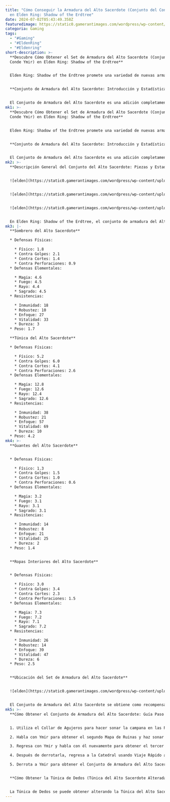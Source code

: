 ```yaml
---
title: "Cómo Conseguir la Armadura del Alto Sacerdote (Conjunto del Conde Ymir)
  en Elden Ring: Shadow of the Erdtree"
date: 2024-07-02T05:43:49.358Z
featuredimage: https://static0.gamerantimages.com/wordpress/wp-content/uploads/2024/07/how-to-get-the-high-priest-armor-count-ymir-set-in-elden-ring_-shadow-of-the-erdtree-feature-image.jpg?q=49&fit=contain&w=1140&h=&dpr=2
categoria: Gaming
tags:
  - "#Gaming"
  - "#EldenRing"
  - "#Eldenring"
short-description: >-
  **Descubre Cómo Obtener el Set de Armadura del Alto Sacerdote (Conjunto del
  Conde Ymir) en Elden Ring: Shadow of the Erdtree**


  Elden Ring: Shadow of the Erdtree promete una variedad de nuevas armas y conjuntos de armaduras para encontrar y equipar, y no hay nada que supere la emoción de descubrir una pieza completamente nueva y probarla por primera vez.


  **Conjunto de Armadura del Alto Sacerdote: Introducción y Estadísticas**


  El Conjunto de Armadura del Alto Sacerdote es una adición completamente nueva al DLC de Elden Ring. Se obtiene al c
mk1: >-
  **Descubre Cómo Obtener el Set de Armadura del Alto Sacerdote (Conjunto del
  Conde Ymir) en Elden Ring: Shadow of the Erdtree**


  Elden Ring: Shadow of the Erdtree promete una variedad de nuevas armas y conjuntos de armaduras para encontrar y equipar, y no hay nada que supere la emoción de descubrir una pieza completamente nueva y probarla por primera vez.


  **Conjunto de Armadura del Alto Sacerdote: Introducción y Estadísticas**


  El Conjunto de Armadura del Alto Sacerdote es una adición completamente nueva al DLC de Elden Ring. Se obtiene al completar la larga línea de misiones del Conde Ymir en la Catedral de Manus Metyr, y vale totalmente la pena, especialmente para los aspirantes a Hechiceros de Dedos.
mk2: >-
  **Descripción General del Conjunto del Alto Sacerdote: Piezas y Estadísticas**


  ![elden](https://static0.gamerantimages.com/wordpress/wp-content/uploads/2024/07/high-priest-set-in-elden-ring-shadow-of-the-erdtree.jpg?q=49&fit=contain&w=750&h=415&dpr=2 "elden")


  ![elden](https://static0.gamerantimages.com/wordpress/wp-content/uploads/2024/07/high-priest-undergarments-stats-in-elden-ring-shadow-of-the-erdtree.jpg?q=49&fit=contain&w=750&h=415&dpr=2 "elden")


  ![elden](https://static0.gamerantimages.com/wordpress/wp-content/uploads/2024/07/high-priest-undergarments-stats-in-elden-ring-shadow-of-the-erdtree.jpg?q=49&fit=contain&w=750&h=415&dpr=2 "elden")


  En Elden Ring: Shadow of the Erdtree, el conjunto de armadura del Alto Sacerdote está compuesto por cuatro piezas: el Sombrero del Alto Sacerdote, la Túnica del Alto Sacerdote, los Guantes del Alto Sacerdote y las Ropas Interiores del Alto Sacerdote. Cuando se equipan todas las piezas, el peso total del conjunto del Alto Sacerdote es de 9.8 unidades.
mk3: |-
  **Sombrero del Alto Sacerdote**

  * Defensas Físicas:

    * Físico: 1.8
    * Contra Golpes: 2.1
    * Contra Cortes: 1.4
    * Contra Perforaciones: 0.9
  * Defensas Elementales:

    * Magia: 4.6
    * Fuego: 4.5
    * Rayo: 4.4
    * Sagrado: 4.5
  * Resistencias:

    * Inmunidad: 18
    * Robustez: 10
    * Enfoque: 27
    * Vitalidad: 33
    * Dureza: 3
  * Peso: 1.7

  **Túnica del Alto Sacerdote**

  * Defensas Físicas:

    * Físico: 5.2
    * Contra Golpes: 6.0
    * Contra Cortes: 4.1
    * Contra Perforaciones: 2.6
  * Defensas Elementales:

    * Magia: 12.8
    * Fuego: 12.6
    * Rayo: 12.4
    * Sagrado: 12.6
  * Resistencias:

    * Inmunidad: 38
    * Robustez: 21
    * Enfoque: 57
    * Vitalidad: 69
    * Dureza: 10
  * Peso: 4.2
mk4: >-
  **Guantes del Alto Sacerdote**


  * Defensas Físicas:

    * Físico: 1.3
    * Contra Golpes: 1.5
    * Contra Cortes: 1.0
    * Contra Perforaciones: 0.6
  * Defensas Elementales:

    * Magia: 3.2
    * Fuego: 3.1
    * Rayo: 3.1
    * Sagrado: 3.1
  * Resistencias:

    * Inmunidad: 14
    * Robustez: 8
    * Enfoque: 21
    * Vitalidad: 25
    * Dureza: 2
  * Peso: 1.4


  **Ropas Interiores del Alto Sacerdote**


  * Defensas Físicas:

    * Físico: 3.0
    * Contra Golpes: 3.4
    * Contra Cortes: 2.3
    * Contra Perforaciones: 1.5
  * Defensas Elementales:

    * Magia: 7.3
    * Fuego: 7.2
    * Rayo: 7.1
    * Sagrado: 7.2
  * Resistencias:

    * Inmunidad: 26
    * Robustez: 14
    * Enfoque: 39
    * Vitalidad: 47
    * Dureza: 6
  * Peso: 2.5


  **Ubicación del Set de Armadura del Alto Sacerdote**


  ![elden](https://static0.gamerantimages.com/wordpress/wp-content/uploads/2024/06/elden-ring-shadow-of-the-erdtree-path-to-cathedral-of-manus-metyr-and-count-ymir.jpeg?q=70&fit=crop&w=1500&dpr=1 "elden")


  El Conjunto de Armadura del Alto Sacerdote se obtiene como recompensa por derrotar al Conde Ymir al final de su línea de misiones en el DLC de Elden Ring. Esta misión implica encontrar y hacer sonar tres campanas en tres ruinas de dedos a lo largo del mapa.
mk5: >-
  **Cómo Obtener el Conjunto de Armadura del Alto Sacerdote: Guía Paso a Paso**


  1. Utiliza el Collar de Agujeros para hacer sonar la campana en las Ruinas de Dedos de Rhia, accesibles a través de la Costa Cerúlea en la Orilla Sur.

  2. Habla con Ymir para obtener el segundo Mapa de Ruinas y haz sonar la campana en las Ruinas de Dedos de Dheo, accesibles desde el Hinterlands cerca del Bastión de las Sombras.

  3. Regresa con Ymir y habla con él nuevamente para obtener el tercer Mapa de Ruinas, que señala hacia las Ruinas de Miyr. Estas ruinas están ubicadas debajo de la Catedral misma. Descansa en el Sitio de Gracia cercano, y Ymir desaparecerá de su puesto. Interactúa con su trono para revelar una escalera que lleva a las Ruinas de Dedos de Miyr. Toma la escalera y haz sonar la campana al final para ser teletransportado a la pelea contra Metyr, Madre de Dedos.

  4. Después de derrotarla, regresa a la Catedral usando Viaje Rápido al Sitio de Gracia y entra en la sala del trono para enfrentarte a Jolan. Interactúa con el trono nuevamente para iniciar la pelea final contra Ymir.

  5. Derrota a Ymir para obtener el Conjunto de Armadura del Alto Sacerdote, la Campana de Ymir y el Bastón Maternal.


  **Cómo Obtener la Túnica de Dedos (Túnica del Alto Sacerdote Alterada)**


  La Túnica de Dedos se puede obtener alterando la Túnica del Alto Sacerdote por 500 Runas utilizando los servicios de Boc el Sastre o utilizando la Aguja de Coser y las Herramientas de Confección (si las tienes). Después de ser alterada, la apariencia de la Túnica cambia de un atuendo morado relativamente normal con un cuello dorado a una túnica roja, blanca y dorada con dedos grises que parecen estar luchando por salir del pecho. La Túnica de Dedos tiene estadísticas diferentes a la versión base.
---
```

